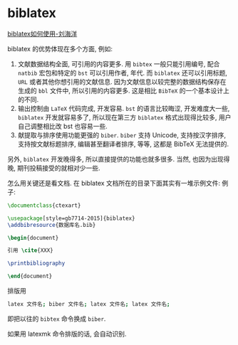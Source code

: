 # biblatex

[biblatex如何使用-刘海洋](https://www.zhihu.com/question/275094287/answer/380685215)

biblatex 的优势体现在多个方面, 例如:

1. 文献数据结构全面, 可引用的内容更多. 用 `bibtex` 一般只能引用编号, 配合 `natbib` 宏包和特定的 `bst` 可以引用作者, 年代. 而 `biblatex` 还可以引用标题, `URL` 或者其他你想引用的文献信息. 因为文献信息以较完整的数据结构保存在生成的 `bbl` 文件中, 所以引用的内容更多. 这是相比 `BibTeX` 的一个基本设计上的不同.
2. 输出控制由 `LaTeX` 代码完成, 开发容易. `bst` 的语言比较晦涩, 开发难度大一些, `biblatex` 开发就容易多了, 所以现在第三方 `biblatex` 格式出现得比较多, 用户自己调整相比改 bst 也容易一些.
3. 献提取与排序使用功能更强的 `biber`. `biber` 支持 Unicode, 支持按汉字排序, 支持按文献标题排序, 编辑甚至翻译者排序, 等等, 这都是 BibTeX 无法提供的.

另外, `biblatex` 开发晚得多, 所以直接提供的功能也就多很多. 当然, 也因为出现得晚, 期刊投稿接受的就相对少一些.

怎么用关键还是看文档. 在 biblatex 文档所在的目录下面其实有一堆示例文件:
例子:

```latex
\documentclass{ctexart}

\usepackage[style=gb7714-2015]{biblatex}
\addbibresource{数据库名.bib}

\begin{document}

引用 \cite{XXX}

\printbibliography

\end{document}
```

排版用

```bash
latex 文件名; biber 文件名; latex 文件名; latex 文件名;
```

即把以往的 `bibtex` 命令换成 `biber`.

如果用 latexmk 命令排版的话, 会自动识别.
